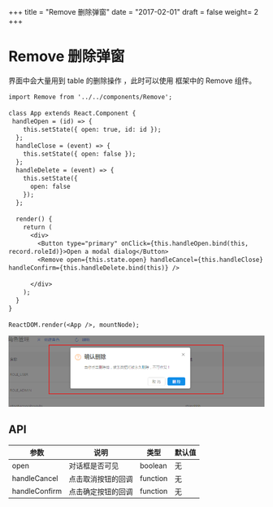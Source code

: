 +++
title = "Remove 删除弹窗"
date = "2017-02-01"
draft = false
weight= 2
+++

# Remove 删除弹窗

界面中会大量用到 table 的删除操作 ，此时可以使用 框架中的 Remove 组件。

```
import Remove from '../../components/Remove';

class App extends React.Component {
 handleOpen = (id) => {
    this.setState({ open: true, id: id });
  };
  handleClose = (event) => {
    this.setState({ open: false });
  };
  handleDelete = (event) => {
    this.setState({
      open: false
    });
  };

  render() {
    return (
      <div>
        <Button type="primary" onClick={this.handleOpen.bind(this, record.roleId)}>Open a modal dialog</Button>
        <Remove open={this.state.open} handleCancel={this.handleClose} handleConfirm={this.handleDelete.bind(this)} />

      </div>
    );
  }
}

ReactDOM.render(<App />, mountNode);
```

![](../images/remove.png)

## API

参数 | 说明 | 类型 | 默认值
---|---|---|---
open | 对话框是否可见 | boolean | 无
handleCancel | 点击取消按钮的回调 | function | 无
handleConfirm | 点击确定按钮的回调 | function | 无

